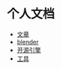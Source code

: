 # 个人文档

- [文章](./index/article.md)
- [blender](./index/blender.md)
- [开源引擎](./articles/engines.md)
- [工具](./index/tool.md)
